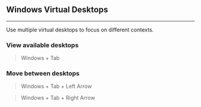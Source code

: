 ## Windows Virtual Desktops

<hr/>

Use multiple virtual desktops to focus on different contexts.    

### View available desktops    

> Windows + Tab    

### Move between desktops    

>Windows + Tab + Left Arrow    

>Windows + Tab + Right Arrow    

